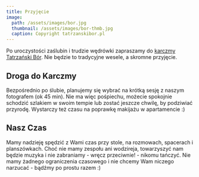 ```yaml
---
title: Przyjęcie
image:
  path: /assets/images/bor.jpg
  thumbnail: /assets/images/bor-thmb.jpg
  caption: Copyright tatrzanskibor.pl
---
```


Po uroczystości zaślubin i trudzie wędrówki zapraszamy do [karczmy Tatrzański Bór]((http://www.tatrzanskibor.pl/)). Nie będzie to tradycyjne wesele, a skromne przyjęcie.

## Droga do Karczmy

Bezpośrednio po ślubie, planujemy się wybrać na krótką sesję z naszym fotografem (ok 45 min). Nie ma więc pośpiechu, możecie spokojnie schodzić szlakiem w swoim tempie lub zostać jeszcze chwilę, by podziwiać przyrodę. Wystarczy też czasu na poprawkę makijażu w apartamencie :)

## Nasz Czas

Mamy nadzieję spędzić z Wami czas przy stole, na rozmowach, spacerach i planszówkach. Choć nie mamy zespołu ani wodzireja, towarzyszyć nam będzie muzyka i nie zabraniamy - wręcz przeciwnie! - nikomu tańczyć. Nie mamy żadnego ograniczenia czasowego i nie chcemy Wam niczego narzucać - bądźmy po prostu razem :)
